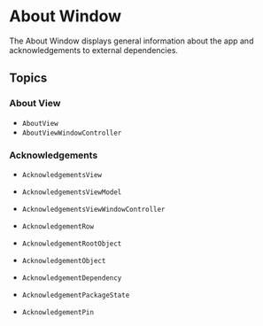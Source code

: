 # About Window

The About Window displays general information about the app and acknowledgements to external dependencies.

## Topics

### About View

- ``AboutView``
- ``AboutViewWindowController``

### Acknowledgements

- ``AcknowledgementsView``
- ``AcknowledgementsViewModel``
- ``AcknowledgementsViewWindowController``
- ``AcknowledgementRow``

- ``AcknowledgementRootObject``
- ``AcknowledgementObject``
- ``AcknowledgementDependency``
- ``AcknowledgementPackageState``
- ``AcknowledgementPin``
